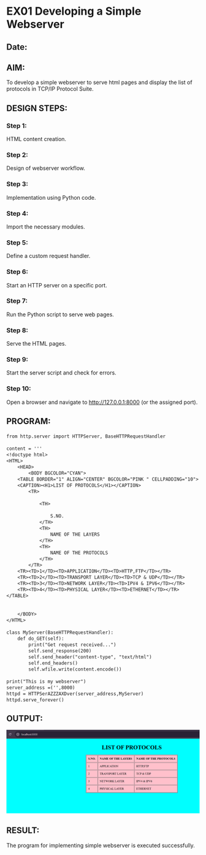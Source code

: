 # EX01 Developing a Simple Webserver
## Date:

## AIM:
To develop a simple webserver to serve html pages and display the list of protocols in TCP/IP Protocol Suite.

## DESIGN STEPS:
### Step 1: 
HTML content creation.

### Step 2:
Design of webserver workflow.

### Step 3:
Implementation using Python code.

### Step 4:
Import the necessary modules.

### Step 5:
Define a custom request handler.

### Step 6:
Start an HTTP server on a specific port.

### Step 7:
Run the Python script to serve web pages.

### Step 8:
Serve the HTML pages.

### Step 9:
Start the server script and check for errors.

### Step 10:
Open a browser and navigate to http://127.0.0.1:8000 (or the assigned port).

## PROGRAM:
```
from http.server import HTTPServer, BaseHTTPRequestHandler

content = '''
<!doctype html>
<HTML>
    <HEAD>
        <BODY BGCOLOR="CYAN">
    <TABLE BORDER="1" ALIGN="CENTER" BGCOLOR="PINK " CELLPADDING="10">
    <CAPTION><H1>LIST OF PROTOCOLS</H1></CAPTION>
        <TR>

            <TH>

                S.NO.
            </TH>
            <TH>
                NAME OF THE LAYERS
            </TH>
            <TH>
                NAME OF THE PROTOCOLS
            </TH>
        </TR>
    <TR><TD>1</TD><TD>APPLICATION</TD><TD>HTTP,FTP</TD></TR>
    <TR><TD>2</TD><TD>TRANSPORT LAYER</TD><TD>TCP & UDP</TD></TR>
    <TR><TD>3</TD><TD>NETWORK LAYER</TD><TD>IPV4 & IPV6</TD></TR>
    <TR><TD>4</TD><TD>PHYSICAL LAYER</TD><TD>ETHERNET</TD></TR>
</TABLE>
    
        
    </BODY>
</HTML>

class MyServer(BaseHTTPRequestHandler):
    def do_GET(self):
        print("Get request received...")
        self.send_response(200) 
        self.send_header("content-type", "text/html")       
        self.end_headers()
        self.wfile.write(content.encode())

print("This is my webserver") 
server_address =('',8000)
httpd = HTTPSerAZZZAXDver(server_address,MyServer)
httpd.serve_forever()
```

## OUTPUT:
![alt text](<Screenshot 2025-08-30 040211.png>)

## RESULT:
The program for implementing simple webserver is executed successfully.
